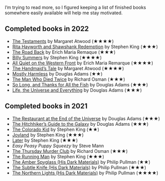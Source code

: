 <!---
  # This file is distributed under the Creative Commons Attribution 4.0
  # International License. To view a copy of this license, please visit
  # <http://creativecommons.org/licenses/by/4.0/>.

  collections: 'notes'
  title: "Completed Books"
  twigTemplate: .templates/base-note.html.twig
--->

I’m trying to read more, so I figured keeping a list of finished books
somewhere easily available will help me stay motivated.


## Completed books in 2022

-   [The Testaments][] by Margaret Atwood (★★★★)
-   [Rita Hayworth and Shawshank Redemption][] by Stephen King (★★★)
-   [The Road Back][] by Erich Maria Remaque (★★★)
-   [Billy Summers][] by Stephen King (★★★★)
-   [All Quiet on the Western Front][] by Erich Maria Remarque (★★★★)
-   [The Handmaid’s Tale][] by Margaret Atwood (★★★★)
-   [Mostly Harmless][] by Douglas Adams (★★)
-   [The Man Who Died Twice][] by Richard Osman (★★★)
-   [So Long, and Thanks for All the Fish][] by Douglas Adams (★★★)
-   [Life, the Universe and Everything][] by Douglas Adams (★★★)

  [The Testaments]: <https://en.wikipedia.org/wiki/The_Testaments>
  [Rita Hayworth and Shawshank Redemption]: <https://en.wikipedia.org/wiki/Rita_Hayworth_and_Shawshank_Redemption>
  [The Road Back]: <https://en.wikipedia.org/wiki/The_Road_Back>
  [Billy Summers]: <https://en.wikipedia.org/wiki/Billy_Summers>
  [All Quiet on the Western Front]: <https://en.wikipedia.org/wiki/All_Quiet_on_the_Western_Front>
  [The Handmaid’s Tale]: <https://en.wikipedia.org/wiki/The_Handmaid's_Tale>
  [Mostly Harmless]: <https://en.wikipedia.org/wiki/Mostly_Harmless>
  [The Man Who Died Twice]: <https://en.wikipedia.org/wiki/The_Man_Who_Died_Twice_(novel)>
  [So Long, and Thanks for All the Fish]: <https://en.wikipedia.org/wiki/So_Long,_and_Thanks_for_All_the_Fish>
  [Life, the Universe and Everything]: <https://en.wikipedia.org/wiki/Life,_the_Universe_and_Everything>


## Completed books in 2021

-   [The Restaurant at the End of the Universe][] by Douglas Adams (★★★)
-   [The Hitchhiker’s Guide to the Galaxy][] by Douglas Adams (★★★)
-   [The Colorado Kid][] by Stephen King (★★)
-   [Joyland][] by Stephen King (★★★)
-   [Later][] by Stephen King (★★★)
-   *Easy Peasy Puppy Squeezy* by Steve Mann
-   [The Thursday Murder Club][] by Richard Osman (★★★)
-   [The Running Man][] by Stephen King (★★★)
-   [The Amber Spyglass (His Dark Materials)][] by Philip Pullman (★★)
-   [The Subtle Knife (His Dark Materials)][] by Philip Pullman (★★★)
-   [The Northern Lights (His Dark Materials)][] by Philip Pullman
    (★★★★)

  [The Restaurant at the End of the Universe]: <https://en.wikipedia.org/wiki/The_Restaurant_at_the_End_of_the_Universe>
  [The Hitchhiker’s Guide to the Galaxy]: <https://en.wikipedia.org/wiki/The_Hitchhiker%27s_Guide_to_the_Galaxy_(novel)>
  [The Colorado Kid]: <https://en.wikipedia.org/wiki/The_Colorado_Kid>
  [Joyland]: <https://en.wikipedia.org/wiki/Joyland_(King_novel)>
  [Later]: <https://en.wikipedia.org/wiki/Later_(novel)>
  [The Thursday Murder Club]: <https://en.wikipedia.org/wiki/The_Thursday_Murder_Club>
  [The Running Man]: <https://en.wikipedia.org/wiki/The_Running_Man_(novel)>
  [The Amber Spyglass (His Dark Materials)]: <https://en.wikipedia.org/wiki/The_Amber_Spyglass>
  [The Subtle Knife (His Dark Materials)]: <https://en.wikipedia.org/wiki/The_Subtle_Knife>
  [The Northern Lights (His Dark Materials)]: <https://en.wikipedia.org/wiki/Northern_Lights_(Pullman_novel)>
